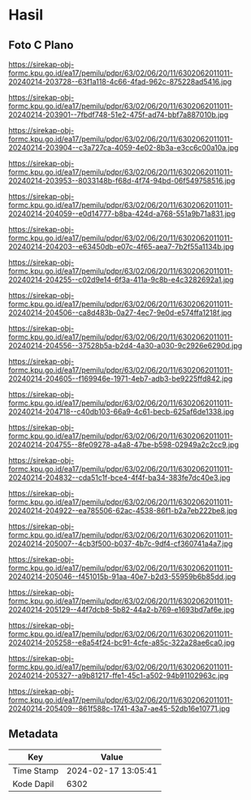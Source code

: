 # Hasil

## Foto C Plano

https://sirekap-obj-formc.kpu.go.id/ea17/pemilu/pdpr/63/02/06/20/11/6302062011011-20240214-203728--63f1a118-4c66-4fad-962c-875228ad5416.jpg

https://sirekap-obj-formc.kpu.go.id/ea17/pemilu/pdpr/63/02/06/20/11/6302062011011-20240214-203901--7fbdf748-51e2-475f-ad74-bbf7a887010b.jpg

https://sirekap-obj-formc.kpu.go.id/ea17/pemilu/pdpr/63/02/06/20/11/6302062011011-20240214-203904--c3a727ca-4059-4e02-8b3a-e3cc6c00a10a.jpg

https://sirekap-obj-formc.kpu.go.id/ea17/pemilu/pdpr/63/02/06/20/11/6302062011011-20240214-203953--8033148b-f68d-4f74-94bd-06f549758516.jpg

https://sirekap-obj-formc.kpu.go.id/ea17/pemilu/pdpr/63/02/06/20/11/6302062011011-20240214-204059--e0d14777-b8ba-424d-a768-551a9b71a831.jpg

https://sirekap-obj-formc.kpu.go.id/ea17/pemilu/pdpr/63/02/06/20/11/6302062011011-20240214-204203--e63450db-e07c-4f65-aea7-7b2f55a1134b.jpg

https://sirekap-obj-formc.kpu.go.id/ea17/pemilu/pdpr/63/02/06/20/11/6302062011011-20240214-204255--c02d9e14-6f3a-411a-9c8b-e4c3282692a1.jpg

https://sirekap-obj-formc.kpu.go.id/ea17/pemilu/pdpr/63/02/06/20/11/6302062011011-20240214-204506--ca8d483b-0a27-4ec7-9e0d-e574ffa1218f.jpg

https://sirekap-obj-formc.kpu.go.id/ea17/pemilu/pdpr/63/02/06/20/11/6302062011011-20240214-204556--37528b5a-b2d4-4a30-a030-9c2926e6290d.jpg

https://sirekap-obj-formc.kpu.go.id/ea17/pemilu/pdpr/63/02/06/20/11/6302062011011-20240214-204605--f169946e-1971-4eb7-adb3-be9225ffd842.jpg

https://sirekap-obj-formc.kpu.go.id/ea17/pemilu/pdpr/63/02/06/20/11/6302062011011-20240214-204718--c40db103-66a9-4c61-becb-625af6de1338.jpg

https://sirekap-obj-formc.kpu.go.id/ea17/pemilu/pdpr/63/02/06/20/11/6302062011011-20240214-204755--8fe09278-a4a8-47be-b598-02949a2c2cc9.jpg

https://sirekap-obj-formc.kpu.go.id/ea17/pemilu/pdpr/63/02/06/20/11/6302062011011-20240214-204832--cda51c1f-bce4-4f4f-ba34-383fe7dc40e3.jpg

https://sirekap-obj-formc.kpu.go.id/ea17/pemilu/pdpr/63/02/06/20/11/6302062011011-20240214-204922--ea785506-62ac-4538-86f1-b2a7eb222be8.jpg

https://sirekap-obj-formc.kpu.go.id/ea17/pemilu/pdpr/63/02/06/20/11/6302062011011-20240214-205007--4cb3f500-b037-4b7c-9df4-cf360741a4a7.jpg

https://sirekap-obj-formc.kpu.go.id/ea17/pemilu/pdpr/63/02/06/20/11/6302062011011-20240214-205046--f451015b-91aa-40e7-b2d3-55959b6b85dd.jpg

https://sirekap-obj-formc.kpu.go.id/ea17/pemilu/pdpr/63/02/06/20/11/6302062011011-20240214-205129--44f7dcb8-5b82-44a2-b769-e1693bd7af6e.jpg

https://sirekap-obj-formc.kpu.go.id/ea17/pemilu/pdpr/63/02/06/20/11/6302062011011-20240214-205258--e8a54f24-bc91-4cfe-a85c-322a28ae6ca0.jpg

https://sirekap-obj-formc.kpu.go.id/ea17/pemilu/pdpr/63/02/06/20/11/6302062011011-20240214-205327--a9b81217-ffe1-45c1-a502-94b91102963c.jpg

https://sirekap-obj-formc.kpu.go.id/ea17/pemilu/pdpr/63/02/06/20/11/6302062011011-20240214-205409--861f588c-1741-43a7-ae45-52db16e10771.jpg


## Metadata

| Key        | Value               |
| ---------- | ------------------- |
| Time Stamp | 2024-02-17 13:05:41 |
| Kode Dapil | 6302                |




